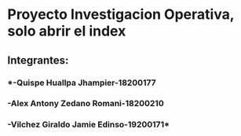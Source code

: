 # Proyecto Investigacion Operativa, solo abrir el index
## **Integrantes:**
### *-Quispe Huallpa Jhampier-18200177
### -Alex Antony Zedano Romani-18200210
### -Vilchez Giraldo Jamie Edinso-19200171*
